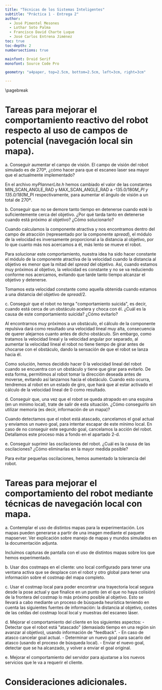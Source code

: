 ```yaml
---
title: "Técnicas de los Sistemas Inteligentes"
subtitle: "Práctica 1 - Entrega 2"
author:
  - José Pimentel Mesones
  - Lothar Soto Palma
  - Francisco David Charte Luque
  - José Carlos Entrena Jiménez
toc: true
toc-depth: 2
numbersections: true

mainfont: Droid Serif
monofont: Source Code Pro

geometry: "a4paper, top=2.5cm, bottom=2.5cm, left=3cm, right=3cm"

---
```


\pagebreak

# Tareas para mejorar el comportamiento reactivo del robot respecto al uso de campos de potencial (navegación local sin mapa).

  a. Conseguir aumentar el campo de visión. El campo de visión del robot simulado es de 270º, ¿cómo hacer para que el escaneo laser sea mayor que el actualmente implementado?

  En el archivo _myPlannerLite.h_ hemos cambiado el valor de las constantes MIN_SCAN_ANGLE_RAD y MAX_SCAN_ANGLE_RAD a -135.0/180*M_PI y 135.0/180*M_PI respectivamente, para aumentar el ángulo de visión a un total de 270º.

  b. Conseguir que no se demore tanto tiempo en detenerse cuando esté lo suficientemente cerca del objetivo. ¿Por qué tarda tanto en detenerse cuando está próximo al objetivo? ¿Cómo solucionarlo?

  Cuando calculamos la componente atractiva y nos encontramos dentro del campo de atracción (representado por la componente _spread_), el módulo de la velocidad es inversamente proporcional a la distancia al objetivo, por lo que cuanto más nos acercamos a él, más lento se mueve el robot.

  Para solucionar este comportamiento, nuestra idea ha sido hacer constante el módulo de la componente atractiva de la velocidad cuando la distancia al objetivo es menor que la mitad del _spread_ del objetivo. Así, cuando estamos muy próximos al objetivo, la velocidad es constante y no se va reduciendo conforme nos acercamos, evitando que tarde tanto tiempo alcanzar el objetivo y detenerse.

  Tomamos esta velocidad constante como aquella obtenida cuando estamos a una distancia del objetivo de _spread_/2.

  c. Conseguir que el robot no tenga "comportamiento suicida", es decir, cuando está cerca de un obstáculo acelera y choca con él. ¿Cuál es la causa de este comportamiento suicida? ¿Cómo evitarlo?

  Al encontrarnos muy próximos a un obstáculo, el cálculo de la componente repulsiva dará como resultado una velocidad lineal muy alta, consecuencia de querer alejarnos cuanto antes de dicho obstáculo. Sin embargo, como tratamos la velocidad lineal y la velocidad angular por separado, al aumentar la velocidad lineal el robot no tiene tiempo de girar antes de chocarse con el obstáculo, dando la sensación de que el robot se lanza hacia él.

  Como solución, hemos decidido hacer 0 la velocidad lineal del robot cuando se encuentra con un obstáculo y tiene que girar para evitarlo. De esta forma, permitimos al robot tomar la dirección deseada antes de moverse, evitando así lanzarnos hacia el obstáculo. Cuando esto ocurra, tendremos al robot en un estado de giro, que hará que al estar activado el cálculo de la velocidad lineal de 0 como resultado.

  d. Conseguir que, una vez que el robot se queda atrapado en una esquina (en un mínimo local), trate de salir de esta situación. ¿Cómo conseguirlo sin utilizar memoria (es decir, información de un mapa)?

  Cuando detectamos que el robot está atascado, cancelamos el goal actual y enviamos un nuevo goal, para intentar escapar de este mínimo local. En caso de no conseguir este segundo goal, cancelamos la acción del robot. Detallamos este proceso más a fondo en el apartado 2-d. 

  e. Conseguir suprimir las oscilaciones del robot. ¿Cuál es la causa de las oscilaciones? ¿Cómo eliminarlas en la mayor medida posible?

  Para evitar pequeñas oscilaciones, hemos aumentado la tolerancia del robot.

# Tareas para mejorar el comportamiento del robot mediante técnicas de navegación local con mapa.

  a. Contemplar el uso de distintos mapas para la experimentación. Los mapas pueden generarse a partir de una imagen mediante el paquete mapserver. Ver explicación sobre manejo de mapas y mundos simulados en la documentación adjunta.

  Incluímos capturas de pantalla con el uso de distintos mapas sobre los que hemos experimentado.


  b. Usar dos costmaps en el cliente: uno local configurado para tener una ventana activa que se desplace con el robot y otro global para tener una información sobre el costmap del mapa completo.


  c. Usar el costmap local para poder encontrar una trayectoria local segura desde la pose actual y que finalice en un punto (en el que no haya colisión) de la frontera del costmap lo más próximo posible al objetivo. Esto se llevará a cabo mediante un proceso de búsqueda heurística teniendo en cuenta las siguientes fuentes de información: la distancia al objetivo, costes de las celdas del costmap local local y muestras del escaneo láser.

  d. Mejorar el comportamiento del cliente en los siguientes aspectos:
    - Detectar que el robot está "atascado" (demasiado tiempo en una región sin avanzar al objetivo), usando información de "feedback".
    - En caso de atasco cancelar goal actual.
    - Determinar un nuevo goal para sacarlo del atasco (usando el proceso de búsqueda local).
    - Enviar el nuevo goal, detectar que se ha alcanzado, y volver a enviar el goal original.


  e. Mejorar el comportamiento del servidor para ajustarse a los nuevos servicios que le va a requerir el cliente.

# Consideraciones adicionales.
